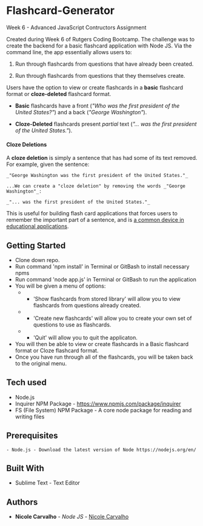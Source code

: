 # Flashcard-Generator
Week 6 - Advanced JavaScript Contructors Assignment 

Created during Week 6 of Rutgers Coding Bootcamp. The challenge was to create the backend for a basic flashcard application with Node JS. Via the command line, the app essentially allows users to:

1. Run through flashcards from questions that have already been created.

2. Run through flashcards from questions that they themselves create. 

Users have the option to view or create flashcards in a **basic** flashcard format or **cloze-deleted** flashcard format.

* **Basic** flashcards have a front (_"Who was the first president of the United States?"_) and a back (_"George Washington"_).

* **Cloze-Deleted** flashcards present _partial_ text (_"... was the first president of the United States."_).

#### Cloze Deletions

A **cloze deletion** is simply a sentence that has had some of its text removed. For example, given the sentence:

	_"George Washington was the first president of the United States."_

	...We can create a "cloze deletion" by removing the words _"George Washington"_:

	_"... was the first president of the United States."_

This is useful for building flash card applications that forces users to remember the important part of a sentence, and is [a common device in educational applications](https://en.wikipedia.org/wiki/Cloze_test).

## Getting Started

- Clone down repo.
- Run command 'npm install' in Terminal or GitBash to install necessary npms
- Run command 'node app.js' in Terminal or GitBash to run the application
- You will be given a menu of options:
  * - 'Show flashcards from stored library' will allow you to view flashcards from questions already created.
  * - 'Create new flashcards' will allow you to create your own set of questions to use as flashcards. 
  * - 'Quit' will allow you to quit the applicaton.
- You will then be able to view or create flashcards in a Basic flashcard format or Cloze flashcard format. 
- Once you have run through all of the flashcards, you will be taken back to the original menu.

## Tech used
- Node.js
- Inquirer NPM Package - https://www.npmjs.com/package/inquirer
- FS (File System) NPM Package - A core node package for reading and writing files

## Prerequisites
```
- Node.js - Download the latest version of Node https://nodejs.org/en/
```

## Built With

* Sublime Text - Text Editor

## Authors

* **Nicole Carvalho** - *Node JS* - [Nicole Carvalho](https://github.com/nicolelcarvalho)


